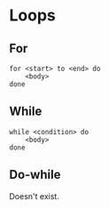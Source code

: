 # Loops

## For

```
for <start> to <end> do
    <body>
done
```

## While

```
while <condition> do
    <body>
done
```

## Do-while

Doesn't exist.